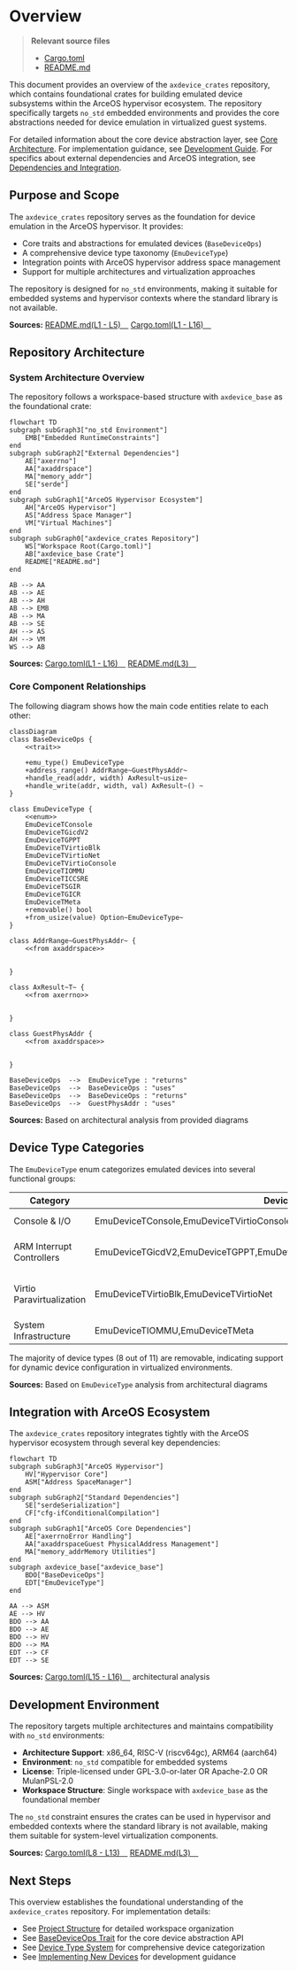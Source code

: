 # Overview

> **Relevant source files**
> * [Cargo.toml](https://github.com/arceos-hypervisor/axdevice_crates/blob/28d49f14/Cargo.toml)
> * [README.md](https://github.com/arceos-hypervisor/axdevice_crates/blob/28d49f14/README.md)

This document provides an overview of the `axdevice_crates` repository, which contains foundational crates for building emulated device subsystems within the ArceOS hypervisor ecosystem. The repository specifically targets `no_std` embedded environments and provides the core abstractions needed for device emulation in virtualized guest systems.

For detailed information about the core device abstraction layer, see [Core Architecture](/arceos-hypervisor/axdevice_crates/2-core-architecture). For implementation guidance, see [Development Guide](/arceos-hypervisor/axdevice_crates/4-development-guide). For specifics about external dependencies and ArceOS integration, see [Dependencies and Integration](/arceos-hypervisor/axdevice_crates/3-dependencies-and-integration).

## Purpose and Scope

The `axdevice_crates` repository serves as the foundation for device emulation in the ArceOS hypervisor. It provides:

* Core traits and abstractions for emulated devices (`BaseDeviceOps`)
* A comprehensive device type taxonomy (`EmuDeviceType`)
* Integration points with ArceOS hypervisor address space management
* Support for multiple architectures and virtualization approaches

The repository is designed for `no_std` environments, making it suitable for embedded systems and hypervisor contexts where the standard library is not available.

**Sources:** [README.md(L1 - L5)&emsp;](https://github.com/arceos-hypervisor/axdevice_crates/blob/28d49f14/README.md#L1-L5) [Cargo.toml(L1 - L16)&emsp;](https://github.com/arceos-hypervisor/axdevice_crates/blob/28d49f14/Cargo.toml#L1-L16)

## Repository Architecture

### System Architecture Overview

The repository follows a workspace-based structure with `axdevice_base` as the foundational crate:

```mermaid
flowchart TD
subgraph subGraph3["no_std Environment"]
    EMB["Embedded RuntimeConstraints"]
end
subgraph subGraph2["External Dependencies"]
    AE["axerrno"]
    AA["axaddrspace"]
    MA["memory_addr"]
    SE["serde"]
end
subgraph subGraph1["ArceOS Hypervisor Ecosystem"]
    AH["ArceOS Hypervisor"]
    AS["Address Space Manager"]
    VM["Virtual Machines"]
end
subgraph subGraph0["axdevice_crates Repository"]
    WS["Workspace Root(Cargo.toml)"]
    AB["axdevice_base Crate"]
    README["README.md"]
end

AB --> AA
AB --> AE
AB --> AH
AB --> EMB
AB --> MA
AB --> SE
AH --> AS
AH --> VM
WS --> AB
```

**Sources:** [Cargo.toml(L1 - L16)&emsp;](https://github.com/arceos-hypervisor/axdevice_crates/blob/28d49f14/Cargo.toml#L1-L16) [README.md(L3)&emsp;](https://github.com/arceos-hypervisor/axdevice_crates/blob/28d49f14/README.md#L3-L3)

### Core Component Relationships

The following diagram shows how the main code entities relate to each other:

```mermaid
classDiagram
class BaseDeviceOps {
    <<trait>>
    
    +emu_type() EmuDeviceType
    +address_range() AddrRange~GuestPhysAddr~
    +handle_read(addr, width) AxResult~usize~
    +handle_write(addr, width, val) AxResult~() ~
}

class EmuDeviceType {
    <<enum>>
    EmuDeviceTConsole
    EmuDeviceTGicdV2
    EmuDeviceTGPPT
    EmuDeviceTVirtioBlk
    EmuDeviceTVirtioNet
    EmuDeviceTVirtioConsole
    EmuDeviceTIOMMU
    EmuDeviceTICCSRE
    EmuDeviceTSGIR
    EmuDeviceTGICR
    EmuDeviceTMeta
    +removable() bool
    +from_usize(value) Option~EmuDeviceType~
}

class AddrRange~GuestPhysAddr~ {
    <<from axaddrspace>>
    
    
}

class AxResult~T~ {
    <<from axerrno>>
    
    
}

class GuestPhysAddr {
    <<from axaddrspace>>
    
    
}

BaseDeviceOps  -->  EmuDeviceType : "returns"
BaseDeviceOps  -->  BaseDeviceOps : "uses"
BaseDeviceOps  -->  BaseDeviceOps : "returns"
BaseDeviceOps  -->  GuestPhysAddr : "uses"
```

**Sources:** Based on architectural analysis from provided diagrams

## Device Type Categories

The `EmuDeviceType` enum categorizes emulated devices into several functional groups:

|Category|Device Types|Removable|Purpose|
| --- | --- | --- | --- |
|Console & I/O|EmuDeviceTConsole,EmuDeviceTVirtioConsole|Mixed|Guest system I/O|
|ARM Interrupt Controllers|EmuDeviceTGicdV2,EmuDeviceTGPPT,EmuDeviceTICCSRE,EmuDeviceTSGIR,EmuDeviceTGICR|Yes|ARM-specific interrupt handling|
|Virtio Paravirtualization|EmuDeviceTVirtioBlk,EmuDeviceTVirtioNet|Yes|High-performance paravirtualized devices|
|System Infrastructure|EmuDeviceTIOMMU,EmuDeviceTMeta|No|Core system components|

The majority of device types (8 out of 11) are removable, indicating support for dynamic device configuration in virtualized environments.

**Sources:** Based on `EmuDeviceType` analysis from architectural diagrams

## Integration with ArceOS Ecosystem

The `axdevice_crates` repository integrates tightly with the ArceOS hypervisor ecosystem through several key dependencies:

```mermaid
flowchart TD
subgraph subGraph3["ArceOS Hypervisor"]
    HV["Hypervisor Core"]
    ASM["Address SpaceManager"]
end
subgraph subGraph2["Standard Dependencies"]
    SE["serdeSerialization"]
    CF["cfg-ifConditionalCompilation"]
end
subgraph subGraph1["ArceOS Core Dependencies"]
    AE["axerrnoError Handling"]
    AA["axaddrspaceGuest PhysicalAddress Management"]
    MA["memory_addrMemory Utilities"]
end
subgraph axdevice_base["axdevice_base"]
    BDO["BaseDeviceOps"]
    EDT["EmuDeviceType"]
end

AA --> ASM
AE --> HV
BDO --> AA
BDO --> AE
BDO --> HV
BDO --> MA
EDT --> CF
EDT --> SE
```

**Sources:** [Cargo.toml(L15 - L16)&emsp;](https://github.com/arceos-hypervisor/axdevice_crates/blob/28d49f14/Cargo.toml#L15-L16) architectural analysis

## Development Environment

The repository targets multiple architectures and maintains compatibility with `no_std` environments:

* **Architecture Support**: x86_64, RISC-V (riscv64gc), ARM64 (aarch64)
* **Environment**: `no_std` compatible for embedded systems
* **License**: Triple-licensed under GPL-3.0-or-later OR Apache-2.0 OR MulanPSL-2.0
* **Workspace Structure**: Single workspace with `axdevice_base` as the foundational member

The `no_std` constraint ensures the crates can be used in hypervisor and embedded contexts where the standard library is not available, making them suitable for system-level virtualization components.

**Sources:** [Cargo.toml(L8 - L13)&emsp;](https://github.com/arceos-hypervisor/axdevice_crates/blob/28d49f14/Cargo.toml#L8-L13) [README.md(L3)&emsp;](https://github.com/arceos-hypervisor/axdevice_crates/blob/28d49f14/README.md#L3-L3)

## Next Steps

This overview establishes the foundational understanding of the `axdevice_crates` repository. For implementation details:

* See [Project Structure](/arceos-hypervisor/axdevice_crates/1.1-project-structure) for detailed workspace organization
* See [BaseDeviceOps Trait](/arceos-hypervisor/axdevice_crates/2.1-basedeviceops-trait) for the core device abstraction API
* See [Device Type System](/arceos-hypervisor/axdevice_crates/2.2-device-type-system) for comprehensive device categorization
* See [Implementing New Devices](/arceos-hypervisor/axdevice_crates/4.2-implementing-new-devices) for development guidance